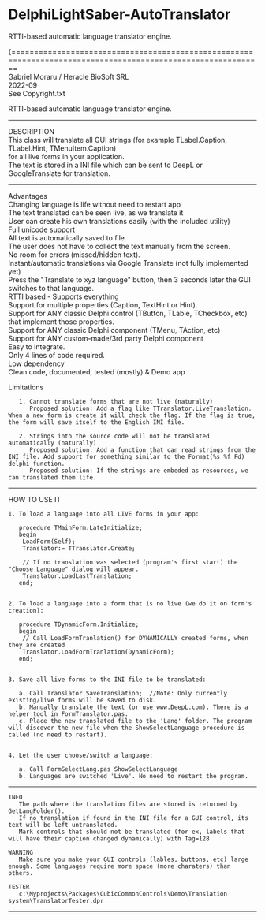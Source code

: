# DelphiLightSaber-AutoTranslator  
RTTI-based automatic language translator engine.  
  
  
{=============================================================================================================  
   Gabriel Moraru / Heracle BioSoft SRL  
   2022-09  
   See Copyright.txt  
  
   RTTI-based automatic language translator engine.  
  
--------------------------------------------------------------------------------------------------------------  

   DESCRIPTION  
     This class will translate all GUI strings (for example TLabel.Caption, TLabel.Hint, TMenuItem.Caption)  
     for all live forms in your application.  
     The text is stored in a INI file which can be sent to DeepL or GoogleTranslate for translation.  
     
--------------------------------------------------------------------------------------------------------------  
  
   Advantages  
     Changing language is life without need to restart app  
     The text translated can be seen live, as we translate it  
     User can create his own translations easily (with the included utility)  
     Full unicode support  
     All text is automatically saved to file.  
        The user does not have to collect the text manually from the screen.  
        No room for errors (missed/hidden text).  
     Instant/automatic translations via Google Translate (not fully implemented yet)  
        Press the "Translate to xyz language" button, then 3 seconds later the GUI switches to that language.  
     RTTI based - Supports everything  
        Support for multiple properties (Caption, TextHint or Hint).  
        Support for ANY classic Delphi control (TButton, TLable, TCheckbox, etc) that implement those properties.  
        Support for ANY classic Delphi component (TMenu, TAction, etc)  
        Support for ANY custom-made/3rd party Delphi component  
     Easy to integrate.  
        Only 4 lines of code required.  
        Low dependency  
     Clean code, documented, tested (mostly) & Demo app  
  
   Limitations  
   
       1. Cannot translate forms that are not live (naturally)  
          Proposed solution: Add a flag like TTranslator.LiveTranslation. When a new form is create it will check the flag. If the flag is true, the form will save itself to the English INI file.  
  
       2. Strings into the source code will not be translated automatically (naturally)  
          Proposed solution: Add a function that can read strings from the INI file. Add support for something similar to the Format(%s %f Fd) delphi function.  
          Proposed solution: If the strings are embeded as resources, we can translated them life.  
  
--------------------------------------------------------------------------------------------------------------  

   HOW TO USE IT  
  
    1. To load a language into all LIVE forms in your app:  
  
       procedure TMainForm.LateInitialize;  
       begin  
        LoadForm(Self);  
        Translator:= TTranslator.Create;  
  
        // If no translation was selected (program's first start) the "Choose Language" dialog will appear.  
        Translator.LoadLastTranslation;  
       end;  
  
  
    2. To load a language into a form that is no live (we do it on form's creation):  
  
       procedure TDynamicForm.Initialize;  
       begin  
        // Call LoadFormTranlation() for DYNAMICALLY created forms, when they are created  
        Translator.LoadFormTranlation(DynamicForm);  
       end;  
  
  
    3. Save all live forms to the INI file to be translated:  
  
       a. Call Translator.SaveTranslation;  //Note: Only currently existing/live forms will be saved to disk.  
       b. Manually translate the text (or use www.DeepL.com). There is a helper tool in FormTranslator.pas.  
       c. Place the new translated file to the 'Lang' folder. The program will discover the new file when the ShowSelectLanguage procedure is called (no need to restart).  
  
  
    4. Let the user choose/switch a language:  
  
       a. Call FormSelectLang.pas ShowSelectLanguage  
       b. Languages are switched 'Live'. No need to restart the program.  
  
--------------------------------------------------------------------------------------------------------------  
  
    INFO  
       The path where the translation files are stored is returned by GetLangFolder().  
       If no translation if found in the INI file for a GUI control, its text will be left untranslated.  
       Mark controls that should not be translated (for ex, labels that will have their caption changed dynamically) with Tag=128  
  
    WARNING  
       Make sure you make your GUI controls (lables, buttons, etc) large enough. Some languages require more space (more charaters) than others.  
  
    TESTER  
       c:\Myprojects\Packages\CubicCommonControls\Demo\Translation system\TranslatorTester.dpr  
       
--------------------------------------------------------------------------------------------------------------  
  

